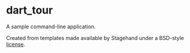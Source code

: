 # dart_tour

A sample command-line application.

Created from templates made available by Stagehand under a BSD-style
[license](https://github.com/dart-lang/stagehand/blob/master/LICENSE).
